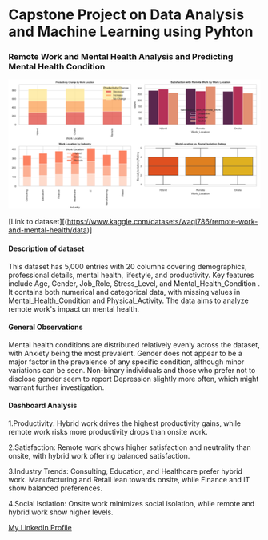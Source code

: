# Capstone Project on Data Analysis and Machine Learning using Pyhton

### Remote Work and Mental Health Analysis and Predicting Mental Health Condition

![Jupyter Notebook Dashboard](RemoteWorkDashBoard.png)

[Link to dataset][(https://www.kaggle.com/datasets/waqi786/remote-work-and-mental-health/data)]

#### Description of dataset
This dataset has 5,000 entries with 20 columns covering demographics, professional details, mental health, lifestyle, and productivity. Key features include Age, Gender, Job_Role, Stress_Level, and Mental_Health_Condition . It contains both numerical and categorical data, with missing values in Mental_Health_Condition and Physical_Activity. The data aims to analyze remote work's impact on mental health.


#### General Observations
Mental health conditions are distributed relatively evenly across the dataset, with Anxiety being the most prevalent.
Gender does not appear to be a major factor in the prevalence of any specific condition, although minor variations can be seen.
Non-binary individuals and those who prefer not to disclose gender seem to report Depression slightly more often, which might warrant further investigation. 

####  Dashboard Analysis

1.Productivity: Hybrid work drives the highest productivity gains, while remote work risks more productivity drops than onsite work.

2.Satisfaction: Remote work shows higher satisfaction and neutrality than onsite, with hybrid work offering balanced satisfaction.

3.Industry Trends: Consulting, Education, and Healthcare prefer hybrid work. Manufacturing and Retail lean towards onsite, while Finance and IT show balanced preferences.

4.Social Isolation: Onsite work minimizes social isolation, while remote and hybrid work show higher levels.



[My LinkedIn Profile](https://www.linkedin.com/in/venkata-saritha-maradana-4a17b216a/)
